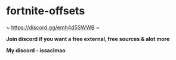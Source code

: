 # fortnite-offsets

~ https://discord.gg/emh4d5SWWB ~

**Join discord if you want a free external, free sources & alot more**

**My discord - issaclmao**
